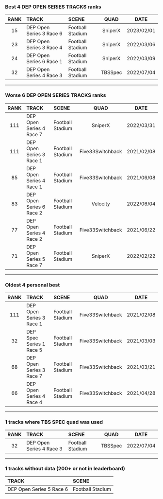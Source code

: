 ### Best 4 DEP OPEN SERIES TRACKS ranks
|RANK|TRACK|SCENE|QUAD|DATE|
|:---:|:---|:---|:---:|:---:|
|15|DEP Open Series 3 Race 6|Football Stadium|SniperX|2023/02/01|
|23|DEP Open Series 3 Race 4|Football Stadium|SniperX|2022/03/06|
|24|DEP Open Series 6 Race 1|Football Stadium|SniperX|2022/03/09|
|32|DEP Open Series 4 Race 3|Football Stadium|TBSSpec|2022/07/04|
---
### Worse 6 DEP OPEN SERIES TRACKS ranks
|RANK|TRACK|SCENE|QUAD|DATE|
|:---:|:---|:---|:---:|:---:|
|111|DEP Open Series 4 Race 7|Football Stadium|SniperX|2022/03/31|
|111|DEP Open Series 3 Race 1|Football Stadium|Five33Switchback|2021/02/08|
|85|DEP Open Series 4 Race 1|Football Stadium|Five33Switchback|2021/06/08|
|83|DEP Open Series 6 Race 2|Football Stadium|Velocity|2022/06/04|
|77|DEP Open Series 4 Race 2|Football Stadium|Five33Switchback|2021/06/22|
|71|DEP Open Series 5 Race 7|Football Stadium|SniperX|2022/02/22|
---
### Oldest 4 personal best
|RANK|TRACK|SCENE|QUAD|DATE|
|:---:|:---|:---|:---:|:---:|
|111|DEP Open Series 3 Race 1|Football Stadium|Five33Switchback|2021/02/08|
|32|DEP Spec Series 1 Race 5|Football Stadium|Five33Switchback|2021/03/03|
|68|DEP Open Series 3 Race 7|Football Stadium|Five33Switchback|2021/03/21|
|66|DEP Open Series 4 Race 4|Football Stadium|Five33Switchback|2021/04/28|
---
### 1 tracks where TBS SPEC quad was used
|RANK|TRACK|SCENE|QUAD|DATE|
|:---:|:---|:---|:---:|:---:|
|32|DEP Open Series 4 Race 3|Football Stadium|TBSSpec|2022/07/04|
---
### 1 tracks without data (200+ or not in leaderboard)
|TRACK|SCENE|
|:---|:---|
|DEP Open Series 5 Race 6|Football Stadium|
